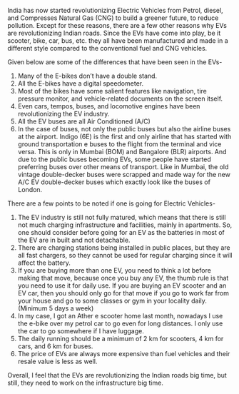 India has now started revolutionizing Electric Vehicles from Petrol, diesel, and Compresses Natural Gas (CNG) to build a greener future, to reduce pollution. Except for these reasons,
there are a few other reasons why EVs are revolutionizing Indian roads. Since the EVs have come into play, be it scooter, bike, car, bus, etc. they all have been manufactured and made
in a different style compared to the conventional fuel and CNG vehicles.

Given below are some of the differences that have been seen in the EVs- 
1.	Many of the E-bikes don’t have a double stand.
2.	All the E-bikes have a digital speedometer.
3.	Most of the bikes have some salient features like navigation, tire pressure monitor, and vehicle-related documents on the screen itself.
4.	Even cars, tempos, buses, and locomotive engines have been revolutionizing the EV industry.
5.	All the EV buses are all Air Conditioned (A/C)
6.	In the case of buses, not only the public buses but also the airline buses at the airport. Indigo (6E) is the first and only airline that has started with ground transportation
e buses to the flight from the terminal and vice versa. This is only in Mumbai (BOM) and Bangalore (BLR) airports.
And due to the public buses becoming EVs, some people have started preferring buses over other means of transport. Like in Mumbai, the old vintage double-decker buses were scrapped
and made way for the new A/C EV double-decker buses which exactly look like the buses of London.

There are a few points to be noted if one is going for Electric Vehicles-
1.	The EV industry is still not fully matured, which means that there is still not much charging infrastructure and facilities, mainly in apartments. So, one should consider
 before going for an EV as the batteries in most of the EV are in built and not detachable.
3.	There are charging stations being installed in public places, but they are all fast chargers, so they cannot be used for regular charging since it will affect the battery.
4.	If you are buying more than one EV, you need to think a lot before making that move, because once you buy any EV, the thumb rule is that you need to use it for daily use.
 If you are buying an EV scooter and an EV car, then you should only go for that move if you go to work far from your house and go to some classes or gym in your locality daily.
 (Minimum 5 days a week)
6.	In my case, I got an Ather e scooter home last month, nowadays I use the e-bike over my petrol car to go even for long distances. I only use the car to go somewhere if I have
 luggage. 
8.	The daily running should be a minimum of 2 km for scooters, 4 km for cars, and 6 km for buses.
9.	The price of EVs are always more expensive than fuel vehicles and their resale value is less as well. 

Overall, I feel that the EVs are revolutionizing the Indian roads big time, but still, they need to work on the infrastructure big time.

